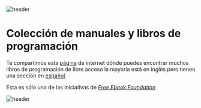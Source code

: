 
![header](/Tutoriales-IFC/assets/header.png)

















# Colección de manuales y libros de programación

Te compartimos esta [página](https://ebookfoundation.github.io/free-programming-books-search/) de internet dónde puedes encontrar muchos libros de programación de libre acceso la mayoría está en inglés pero tienen una sección en [español](https://ebookfoundation.github.io/free-programming-books-search/?&sect=books&file=free-programming-books-es.md).

Esta es sólo una de las iniciativas de [_Free Ebook Foundation_](https://ebookfoundation.org/) 

















![header](/Tutoriales-IFC/assets/header.png)

